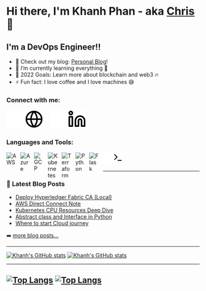 # Hi there, I'm Khanh Phan - aka [Chris](https://github.com/clphan) 👋 

## I'm a DevOps Engineer!!

- 🔭 Check out my blog: [Personal Blog](https://clphan.com)!
- 🌱 I’m currently learning everything 🤣
- 🥅 2022 Goals: Learn more about blockchain and web3 🔥
- ⚡ Fun fact: I love coffee and I love machines 😅

### Connect with me:

[![website](./img/globe-dark.svg)](https://clphan.com#gh-dark-mode-only)[![website](./img/globe-light.svg)](https://clphan.com#gh-light-mode-only)
&nbsp;&nbsp;
[![website](./img/linkedin-dark.svg)](https://linkedin.com/in/clphan#gh-dark-mode-only)[![website](./img/linkedin-light.svg)](https://linkedin.com/in/clphan#gh-light-mode-only)

### Languages and Tools:

[<img align="left" alt="AWS" width="26px" src="https://cdn.jsdelivr.net/gh/devicons/devicon/icons/amazonwebservices/amazonwebservices-original.svg" style="padding-right:10px;" />](cloudplatform)
[<img align="left" alt="Azure" width="26px" src="https://cdn.jsdelivr.net/gh/devicons/devicon/icons/azure/azure-original-wordmark.svg" style="padding-right:10px;" />](cloudplatform)
[<img align="left" alt="GCP" width="26px" src="https://cdn.jsdelivr.net/gh/devicons/devicon/icons/googlecloud/googlecloud-original.svg" style="padding-right:10px;" />](cloudplatform)
[<img align="left" alt="Kubernetes" width="26px" src="https://cdn.jsdelivr.net/gh/devicons/devicon/icons/kubernetes/kubernetes-plain.svg" style="padding-right:10px;" />](containerorchestrator)
[<img align="left" alt="Terraform" width="26px" src="https://cdn.jsdelivr.net/gh/devicons/devicon/icons/terraform/terraform-original.svg" style="padding-right:10px;" />](terraform)
[<img align="left" alt="Python" width="26px" src="https://cdn.jsdelivr.net/gh/devicons/devicon/icons/python/python-original-wordmark.svg" style="padding-right:10px;" />](pythonlanguage)
[<img align="left" alt="Flask" width="26px" src="https://cdn.jsdelivr.net/gh/devicons/devicon/icons/flask/flask-original-wordmark.svg" style="padding-right:10px;" />](flask)
[<img align="left" alt="Terminal" width="26px" src="./img/terminal-dark.svg" />](https://clphan.com#gh-dark-mode-only)
[<img align="left" alt="Terminal" width="26px" src="./img/terminal-light.svg" />](https://clphan.com#gh-light-mode-only)


<br />
<br />

---

### 📕 Latest Blog Posts
<!-- BLOG-POST-LIST:START -->
- [Deploy Hyperledger Fabric CA &lpar;Local&rpar;](https://clphan.com/deploy-hyperledger-fabric-ca-local)
- [AWS Direct Connect Note](https://clphan.com/aws-direct-connect-note)
- [Kubernetes CPU Resources Deep Dive](https://clphan.com/kubernetes-cpu-resources-deep-dive)
- [Abstract class and Interface in Python](https://clphan.com/abstract-class-and-interface-in-python)
- [Where to start Cloud journey](https://clphan.com/where-to-start-cloud-journey)
<!-- BLOG-POST-LIST:END -->
➡️ [more blog posts...](https://clphan.com)

---

[![Khanh's GitHub stats](https://github-readme-stats.vercel.app/api?username=clphan&show_icons=true&theme=tokyonight)](https://github.com/clphan/github-readme-stats#gh-dark-mode-only)
[![Khanh's GitHub stats](https://github-readme-stats.vercel.app/api?username=clphan&show_icons=true)](https://github.com/clphan/github-readme-stats#gh-light-mode-only)

---

[![Top Langs](https://github-readme-stats.vercel.app/api/top-langs/?username=clphan&layout=compact&theme=tokyonight)](https://github.com/clphan/github-readme-stats#gh-dark-mode-only)
[![Top Langs](https://github-readme-stats.vercel.app/api/top-langs/?username=clphan&layout=compact)](https://github.com/clphan/github-readme-stats#gh-light-mode-only)
---

[website]: https://clphan.com
[linkedin]: https://linkedin.com/in/clphan
